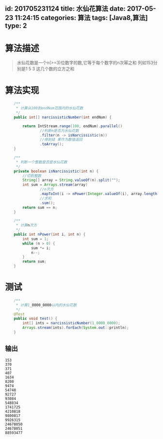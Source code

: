 id: 201705231124
title: 水仙花算法
date: 2017-05-23 11:24:15
categories: 算法
tags: [Java8,算法]
type: 2
---------
# 算法描述
> 水仙花数是一个n(>=3)位数字的数,它等于每个数字的n次幂之和 列如153分别是1 5 3 这几个数的立方之和
<!-- more -->

# 算法实现
```Java
    /**
     * 计算从100到endNum范围内的水仙花数
     */
    public int[] narcissisticNumber(int endNum) {

        return IntStream.range(100, endNum).parallel()
                //判断n是否为水仙花数
                .filter(n -> isNarcissistic(n))
                //得到结 果作为数值返回
                .toArray();
    }

    /**
     * 判断一个整数是否是水仙花数
     */
    private boolean isNarcissistic(int n) {
        //切割整数
        String[] array = String.valueOf(n).split("");
        int sum = Arrays.stream(array)
                //n次方
                .mapToInt(i -> nPower(Integer.valueOf(i), array.length))
                //求和
                .sum();
        return sum == n;
    }

    /**
     * 计算n次方
     */
    public int nPower(int i, int n) {
        int sum = 1;
        while (n > 0) {
            sum *= i;
            n--;
        }
        return sum;
    }
```
# 测试
```Java
    /**
     * 计算1_0000_0000以内的水仙花数
     */
    @Test
    public void test() {
        int[] ints = narcissisticNumber(1_0000_0000);
        Arrays.stream(ints).forEach(System.out::println);
    }
```

## 输出
```
153
370
371
407
1634
8208
9474
54748
92727
93084
548834
1741725
4210818
9800817
9926315
24678050
24678051
88593477
```

